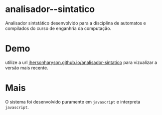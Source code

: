 # analisador--sintatico
Analisador sintstático desenvolvido para a disciplina de automatos e compilados do curso de enganhria da computação.

# Demo
utilize a url [jhersonharyson.github.io/analisador-sintatico](jhersonharyson.github.io/analisador-sintatico) para vizualizar a versão mais recente.

# Mais 
O sistema foi desenvolvido puramente em `javascript` e interpreta `javascript`.
